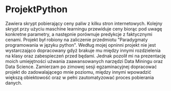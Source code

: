 # ProjektPython
Zawiera skrypt pobierający ceny paliw z kilku stron internetowych. Kolejny skrypt przy użyciu maschine learningu przewiduje ceny biorąc pod uwagę konkretne parametry, a następnie porównuje predykcje z faktycznymi cenami. Projekt był robiony na zaliczenie przedmiotu "Paradygmaty programowania w języku python". Według mojej opninni projekt nie jest wystarczająco dopracowany gdyż brakuje mu między innymi rozdzielenia na klasy oraz zabespieczeń przed będami. Jednak pozolił mi na prezentację moich umiejętności użwania zaawansowanych narzędzi Data Miningu oraz Data Science. Zamierzam po zimowej sesji egzaminacyjnej dopracować projekt do zadowalającego mnie poziomu, między innymi wpowadzić większą obiektowość oraz w pełni zautomatyzować proces pobierania danych.
